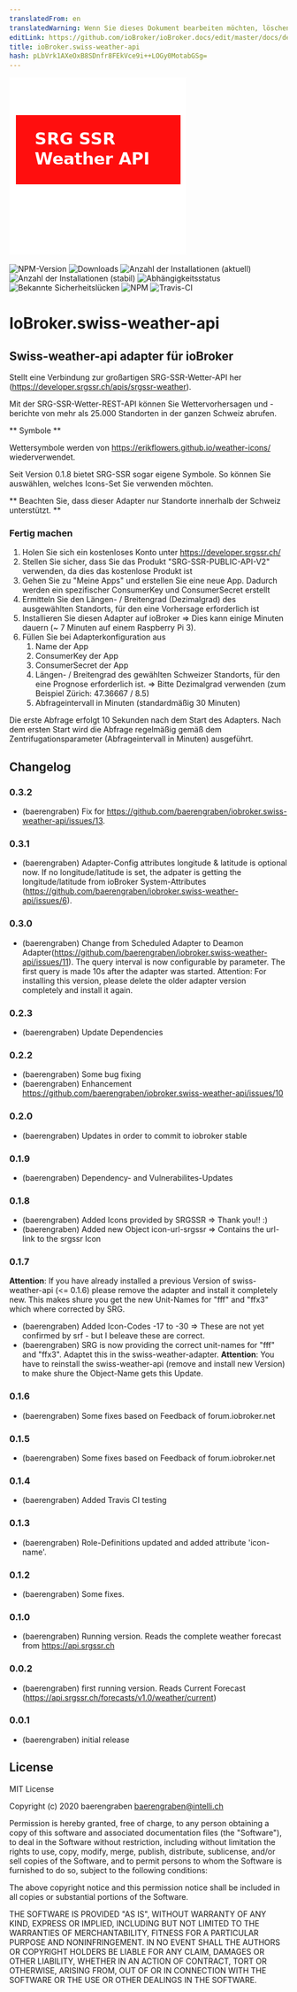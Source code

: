 ```yaml
---
translatedFrom: en
translatedWarning: Wenn Sie dieses Dokument bearbeiten möchten, löschen Sie bitte das Feld "translationsFrom". Andernfalls wird dieses Dokument automatisch erneut übersetzt
editLink: https://github.com/ioBroker/ioBroker.docs/edit/master/docs/de/adapterref/iobroker.swiss-weather-api/README.md
title: ioBroker.swiss-weather-api
hash: pLbVrk1AXeOxB8SDnfr8FEkVce9i++LOGy0MotabGSg=
---
```

![Logo](../../../en/adapterref/iobroker.swiss-weather-api/admin/swiss-weather-api.png)

![NPM-Version](http://img.shields.io/npm/v/iobroker.swiss-weather-api.svg)
![Downloads](https://img.shields.io/npm/dm/iobroker.swiss-weather-api.svg)
![Anzahl der Installationen (aktuell)](http://iobroker.live/badges/swiss-weather-api-installed.svg)
![Anzahl der Installationen (stabil)](http://iobroker.live/badges/swiss-weather-api-stable.svg)
![Abhängigkeitsstatus](https://img.shields.io/david/baerengraben/iobroker.swiss-weather-api.svg)
![Bekannte Sicherheitslücken](https://snyk.io/test/github/baerengraben/ioBroker.swiss-weather-api/badge.svg)
![NPM](https://nodei.co/npm/iobroker.swiss-weather-api.png?downloads=true)
![Travis-CI](http://img.shields.io/travis/baerengraben/ioBroker.swiss-weather-api/master.svg)

# IoBroker.swiss-weather-api
## Swiss-weather-api adapter für ioBroker
Stellt eine Verbindung zur großartigen SRG-SSR-Wetter-API her (https://developer.srgssr.ch/apis/srgssr-weather).

Mit der SRG-SSR-Wetter-REST-API können Sie Wettervorhersagen und -berichte von mehr als 25.000 Standorten in der ganzen Schweiz abrufen.

** Symbole **

Wettersymbole werden von https://erikflowers.github.io/weather-icons/ wiederverwendet.

Seit Version 0.1.8 bietet SRG-SSR sogar eigene Symbole. So können Sie auswählen, welches Icons-Set Sie verwenden möchten.

** Beachten Sie, dass dieser Adapter nur Standorte innerhalb der Schweiz unterstützt. **

### Fertig machen
1. Holen Sie sich ein kostenloses Konto unter https://developer.srgssr.ch/
1. Stellen Sie sicher, dass Sie das Produkt "SRG-SSR-PUBLIC-API-V2" verwenden, da dies das kostenlose Produkt ist
1. Gehen Sie zu "Meine Apps" und erstellen Sie eine neue App. Dadurch werden ein spezifischer ConsumerKey und ConsumerSecret erstellt
1. Ermitteln Sie den Längen- / Breitengrad (Dezimalgrad) des ausgewählten Standorts, für den eine Vorhersage erforderlich ist
1. Installieren Sie diesen Adapter auf ioBroker => Dies kann einige Minuten dauern (~ 7 Minuten auf einem Raspberry Pi 3).
1. Füllen Sie bei Adapterkonfiguration aus
   1. Name der App
   1. ConsumerKey der App
   1. ConsumerSecret der App
   1. Längen- / Breitengrad des gewählten Schweizer Standorts, für den eine Prognose erforderlich ist. => Bitte Dezimalgrad verwenden (zum Beispiel Zürich: 47.36667 / 8.5)
   1. Abfrageintervall in Minuten (standardmäßig 30 Minuten)

Die erste Abfrage erfolgt 10 Sekunden nach dem Start des Adapters. Nach dem ersten Start wird die Abfrage regelmäßig gemäß dem Zentrifugationsparameter (Abfrageintervall in Minuten) ausgeführt.

## Changelog

### 0.3.2
* (baerengraben)  Fix for https://github.com/baerengraben/iobroker.swiss-weather-api/issues/13.

### 0.3.1
* (baerengraben)  Adapter-Config attributes longitude & latitude is optional now. If no longitude/latitude is set, the adpater is getting the longitude/latitude from ioBroker System-Attributes (https://github.com/baerengraben/iobroker.swiss-weather-api/issues/6).

### 0.3.0
* (baerengraben)  Change from Scheduled Adapter to Deamon Adapter(https://github.com/baerengraben/iobroker.swiss-weather-api/issues/11). The query interval is now configurable by parameter. The first query is made 10s after the adapter was started. Attention: For installing this version, please delete the older adapter version completely and install it again.

### 0.2.3
* (baerengraben) Update Dependencies

### 0.2.2
* (baerengraben) Some bug fixing
* (baerengraben) Enhancement https://github.com/baerengraben/iobroker.swiss-weather-api/issues/10

### 0.2.0
* (baerengraben) Updates in order to commit to iobroker stable

### 0.1.9
* (baerengraben) Dependency- and Vulnerabilites-Updates

### 0.1.8
* (baerengraben) Added Icons provided by SRGSSR => Thank you!! :)
* (baerengraben) Added new Object icon-url-srgssr => Contains the url-link to the srgssr Icon

### 0.1.7
**Attention**: If you have already installed a previous Version of swiss-weather-api (<= 0.1.6) please remove the adapter and install it completely new. This makes shure you get the new Unit-Names for "fff" and "ffx3" which where corrected by SRG. 
* (baerengraben) Added Icon-Codes -17 to -30 => These are not yet confirmed by srf - but I beleave these are correct.  
* (baerengraben) SRG is now providing the correct unit-names for "fff" and "ffx3". Adaptet this in the swiss-weather-adapter. **Attention**: You have to reinstall the swiss-weather-api (remove and install new Version) to make shure the Object-Name gets this Update.

### 0.1.6
* (baerengraben) Some fixes based on Feedback of forum.iobroker.net

### 0.1.5
* (baerengraben) Some fixes based on Feedback of forum.iobroker.net

### 0.1.4
* (baerengraben) Added Travis CI testing

### 0.1.3
* (baerengraben) Role-Definitions updated and added attribute 'icon-name'.

### 0.1.2
* (baerengraben) Some fixes.

### 0.1.0
* (baerengraben) Running version. Reads the complete weather forecast from https://api.srgssr.ch

### 0.0.2
* (baerengraben) first running version. Reads Current Forecast (https://api.srgssr.ch/forecasts/v1.0/weather/current)

### 0.0.1
* (baerengraben) initial release

## License
MIT License

Copyright (c) 2020 baerengraben <baerengraben@intelli.ch>

Permission is hereby granted, free of charge, to any person obtaining a copy
of this software and associated documentation files (the "Software"), to deal
in the Software without restriction, including without limitation the rights
to use, copy, modify, merge, publish, distribute, sublicense, and/or sell
copies of the Software, and to permit persons to whom the Software is
furnished to do so, subject to the following conditions:

The above copyright notice and this permission notice shall be included in all
copies or substantial portions of the Software.

THE SOFTWARE IS PROVIDED "AS IS", WITHOUT WARRANTY OF ANY KIND, EXPRESS OR
IMPLIED, INCLUDING BUT NOT LIMITED TO THE WARRANTIES OF MERCHANTABILITY,
FITNESS FOR A PARTICULAR PURPOSE AND NONINFRINGEMENT. IN NO EVENT SHALL THE
AUTHORS OR COPYRIGHT HOLDERS BE LIABLE FOR ANY CLAIM, DAMAGES OR OTHER
LIABILITY, WHETHER IN AN ACTION OF CONTRACT, TORT OR OTHERWISE, ARISING FROM,
OUT OF OR IN CONNECTION WITH THE SOFTWARE OR THE USE OR OTHER DEALINGS IN THE
SOFTWARE.